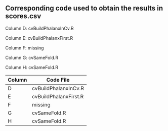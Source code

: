 ## Corresponding code used to obtain the results in scores.csv

Column D: cvBuildPhalanxInCv.R 

Column E: cvBuildPhalanxFirst.R	

Column F: missing

Column G: cvSameFold.R

Column H: cvSameFold.R	

| Column  | Code File |
| ------------- | ------------- |
| D  | cvBuildPhalanxInCv.R  |
| E  | cvBuildPhalanxFirst.R	|
| F  | missing|
| G  | cvSameFold.R|
| H  | cvSameFold.R  |
